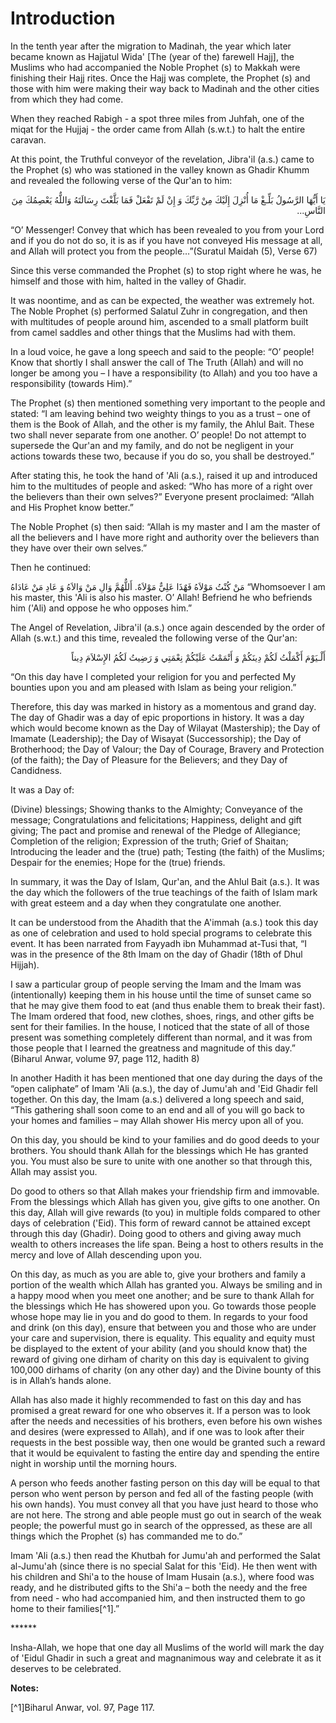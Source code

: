 Introduction
============

In the tenth year after the migration to Madinah, the year which later
became known as Hajjatul Wida' [The (year of the) farewell Hajj], the
Muslims who had accompanied the Noble Prophet (s) to Makkah were
finishing their Hajj rites. Once the Hajj was complete, the Prophet (s)
and those with him were making their way back to Madinah and the other
cities from which they had come.

When they reached Rabigh - a spot three miles from Juhfah, one of the
miqat for the Hujjaj - the order came from Allah (s.w.t.) to halt the
entire caravan.

At this point, the Truthful conveyor of the revelation, Jibra'il (a.s.)
came to the Prophet (s) who was stationed in the valley known as Ghadir
Khumm and revealed the following verse of the Qur'an to him:

<p dir="rtl">
يَا أَيُّهَا الرَّسُولُ بَلِّـغْ مَا أُنْزِلَ إِلَيْكَ مِنْ رَّبِّكَ وَ
إِنْ لَمْ تَفْعَلْ فَمَا بَلَّغْتَ رِسَالَتَهُ وَاللٌّهُ يَعْصِمُكَ مِنَ
النَّاسِ...
</p>

“O’ Messenger! Convey that which has been revealed to you from your
Lord and if you do not do so, it is as if you have not conveyed His
message at all, and Allah will protect you from the people…”(Suratul
Maidah (5), Verse 67)

Since this verse commanded the Prophet (s) to stop right where he was,
he himself and those with him, halted in the valley of Ghadir.

It was noontime, and as can be expected, the weather was extremely hot.
The Noble Prophet (s) performed Salatul Zuhr in congregation, and then
with multitudes of people around him, ascended to a small platform built
from camel saddles and other things that the Muslims had with them.

In a loud voice, he gave a long speech and said to the people: “O’
people! Know that shortly I shall answer the call of The Truth (Allah)
and will no longer be among you – I have a responsibility (to Allah) and
you too have a responsibility (towards Him).”

The Prophet (s) then mentioned something very important to the people
and stated: “I am leaving behind two weighty things to you as a trust –
one of them is the Book of Allah, and the other is my family, the Ahlul
Bait. These two shall never separate from one another. O’ people! Do not
attempt to supersede the Qur'an and my family, and do not be negligent
in your actions towards these two, because if you do so, you shall be
destroyed.”

After stating this, he took the hand of 'Ali (a.s.), raised it up and
introduced him to the multitudes of people and asked: “Who has more of a
right over the believers than their own selves?” Everyone present
proclaimed: “Allah and His Prophet know better.”

The Noble Prophet (s) then said: “Allah is my master and I am the
master of all the believers and I have more right and authority over the
believers than they have over their own selves.”

Then he continued:

مَنْ كُنْتُ مَوْلاَهُ فَهٌذَا عَلِيٌّ مَوْلاَهٌ. ‏أَللٌّهُمَّ وَالِ
مَنْ وَالاَهُ وَ عَادِ مَنْ عَادَاهُ
“Whomsoever I am his master, this 'Ali is also his master. O’ Allah!
Befriend he who befriends him ('Ali) and oppose he who opposes him.”

The Angel of Revelation, Jibra'il (a.s.) once again descended by the
order of Allah (s.w.t.) and this time, revealed the following verse of
the Qur'an:

<p dir="rtl">
أَلْـيَوْمَ أَكْمَلْتُ لَكُمْ دِينَكُمْ وَ أَتْمَمْتُ عَلَيْكُمْ
نِعْمَتِي وَ رَضِيتُ لَكُمُ الإِسْلاَمَ دِيناً
</p>

“On this day have I completed your religion for you and perfected My
bounties upon you and am pleased with Islam as being your religion.”

Therefore, this day was marked in history as a momentous and grand day.
The day of Ghadir was a day of epic proportions in history. It was a day
which would become known as the Day of Wilayat (Mastership); the Day of
Imamate (Leadership); the Day of Wisayat (Successorship); the Day of
Brotherhood; the Day of Valour; the Day of Courage, Bravery and
Protection (of the faith); the Day of Pleasure for the Believers; and
they Day of Candidness.

It was a Day of:

(Divine) blessings;
Showing thanks to the Almighty;
Conveyance of the message;
Congratulations and felicitations;
Happiness, delight and gift giving;
The pact and promise and renewal of the Pledge of Allegiance;
Completion of the religion;
Expression of the truth;
Grief of Shaitan;
Introducing the leader and the (true) path;
Testing (the faith) of the Muslims;
Despair for the enemies;
Hope for the (true) friends.

In summary, it was the Day of Islam, Qur'an, and the Ahlul Bait (a.s.).
It was the day which the followers of the true teachings of the faith of
Islam mark with great esteem and a day when they congratulate one
another.

It can be understood from the Ahadith that the A'immah (a.s.) took this
day as one of celebration and used to hold special programs to celebrate
this event. It has been narrated from Fayyadh ibn Muhammad at-Tusi that,
“I was in the presence of the 8th Imam on the day of Ghadir (18th of
Dhul Hijjah).

I saw a particular group of people serving the Imam and the Imam was
(intentionally) keeping them in his house until the time of sunset came
so that he may give them food to eat (and thus enable them to break
their fast). The Imam ordered that food, new clothes, shoes, rings, and
other gifts be sent for their families. In the house, I noticed that the
state of all of those present was something completely different than
normal, and it was from those people that I learned the greatness and
magnitude of this day.” (Biharul Anwar, volume 97, page 112, hadith 8)

In another Hadith it has been mentioned that one day during the days of
the “open caliphate” of Imam 'Ali (a.s.), the day of Jumu'ah and 'Eid
Ghadir fell together. On this day, the Imam (a.s.) delivered a long
speech and said, “This gathering shall soon come to an end and all of
you will go back to your homes and families – may Allah shower His mercy
upon all of you.

On this day, you should be kind to your families and do good deeds to
your brothers. You should thank Allah for the blessings which He has
granted you. You must also be sure to unite with one another so that
through this, Allah may assist you.

Do good to others so that Allah makes your friendship firm and
immovable. From the blessings which Allah has given you, give gifts to
one another. On this day, Allah will give rewards (to you) in multiple
folds compared to other days of celebration ('Eid). This form of reward
cannot be attained except through this day (Ghadir). Doing good to
others and giving away much wealth to others increases the life span.
Being a host to others results in the mercy and love of Allah descending
upon you.

On this day, as much as you are able to, give your brothers and family
a portion of the wealth which Allah has granted you. Always be smiling
and in a happy mood when you meet one another; and be sure to thank
Allah for the blessings which He has showered upon you. Go towards those
people whose hope may lie in you and do good to them. In regards to your
food and drink (on this day), ensure that between you and those who are
under your care and supervision, there is equality. This equality and
equity must be displayed to the extent of your ability (and you should
know that) the reward of giving one dirham of charity on this day is
equivalent to giving 100,000 dirhams of charity (on any other day) and
the Divine bounty of this is in Allah’s hands alone.

Allah has also made it highly recommended to fast on this day and has
promised a great reward for one who observes it. If a person was to look
after the needs and necessities of his brothers, even before his own
wishes and desires (were expressed to Allah), and if one was to look
after their requests in the best possible way, then one would be granted
such a reward that it would be equivalent to fasting the entire day and
spending the entire night in worship until the morning hours.

A person who feeds another fasting person on this day will be equal to
that person who went person by person and fed all of the fasting people
(with his own hands). You must convey all that you have just heard to
those who are not here. The strong and able people must go out in search
of the weak people; the powerful must go in search of the oppressed, as
these are all things which the Prophet (s) has commanded me to do.”

Imam 'Ali (a.s.) then read the Khutbah for Jumu'ah and performed the
Salat al-Jumu'ah (since there is no special Salat for this 'Eid). He
then went with his children and Shi'a to the house of Imam Husain
(a.s.), where food was ready, and he distributed gifts to the Shi'a –
both the needy and the free from need - who had accompanied him, and
then instructed them to go home to their families[^1].”

\*\*\*\*\*\*

Insha-Allah, we hope that one day all Muslims of the world will mark
the day of 'Eidul Ghadir in such a great and magnanimous way and
celebrate it as it deserves to be celebrated.

**Notes:**

[^1]Biharul Anwar, vol. 97, Page 117.


